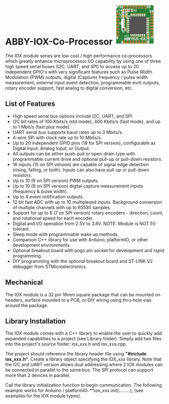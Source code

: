 # ABBY-IOX-Co-Processor ![](/Photos/IOX_TOP_VIEW_SMALL.png)
The IOX module series are low cost / high performance co-processors which greatly enhance microprocessor I/O capability by using one of three high speed serial buses (I2C, UART, and SPI) to access up to 20 independent GPIO's with very significant features such as Pulse Width Modulation (PWM) outputs, digital (Capture) frequency / pulse width measurement, external input event detection, programmable evnt outputs, rotary encoder support, fast analog to digital conversion, etc.

## List of Features
- High speed serial bus options include I2C, UART, and SPI
- I2C bit rates of 100 Kbits/s (std mode), 400 Kbits/s (fast mode), and up to 1 Mbit/s (fast plus mode).
- UART serial bus supports baud rates up to 3 Mbits/s.
- 4-wire SPI with clock rate up to 10 Mbits/s.
- Up to 20 independent GPIO pins (19 for SPI version), configurable as Digital Input, Analog Input, or Output.
- All outputs can be either push-pull or open-drain type with programmable current drive and optional pull-up or pull-down resistors.
- 16 inputs (15 on SPI version) are capable of signal edge detection (rising, falling, or both). Inputs can also have pull-up or pull-down resistors.
- Up to 10 (9 on SPI version) PWM outputs.
- Up to 10 (9 on SPI version) digital capture measurement inputs (frequency & pulse width).
- Up to 4 event notification outputs.
- 12 bit fast ADC with up to 10 multiplexed inputs. Background conversion of multiple channels with up to 65535 samples.
- Support for up to 8 (7 on SPI version) rotary encoders - direction, count, and rotational speed for each encoder.
- Digital and I/O operation from 2.5V to 3.6V. NOTE: Module is NOT 5V tolerant.
- Sleep mode with programmable wake up methods.
- Companion C++ library for use with Arduino, platformIO, or other development environments.
- Optional breakout board with pogo pin socket for development and rapid programming. 
- DIY programming with the optional breakout board and ST-LINK V2 debugger from STMicroelectronics.

## Mechanical 
The IOX module is a 32 pin 16mm square package that can be mounted on headers, surface mounted to a PCB, or DIY wiring using thru-hole vias around the package.

## Library Installation
The IOX module comes with a C++ library to enable the user to quickly add expanded capabilities to a project (see Library folder). Simply add two files into the project's source folder: iox_xxx.h and iox_xxx.cpp.

The project should reference the library header file using **"#include iox_xxx.h"**.
Create a library object specifying the IOX_xxx library. Note that the I2C and UART version allows dual addressing where 2 IOX modules can be connected in parallel to the same bus. The SPI protocol can support more than 2 devices in parallel.

Call the library initialization function to begin communication. The following example works for Arduino / platformIO:
**iox_xxx.init(.........); (see examples for the IOX module types).


